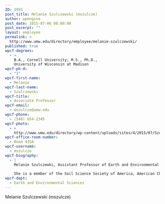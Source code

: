 ```yaml
---
ID: 1955
post_title: Melanie Szulczewski (mszulcze)
author: wpengine
post_date: 2015-07-06 08:00:00
post_excerpt: ""
layout: employee
permalink: >
  http://www.umw.edu/directory/employee/melanie-szulczewski/
published: true
wpcf-degrees:
  - >
    B.A., Cornell University; M.S., Ph.D.,
    University of Wisconsin at Madison
wpcf-ph-d:
  - "1"
wpcf-first-name:
  - Melanie
wpcf-last-name:
  - Szulczewski
wpcf-title:
  - Associate Professor
wpcf-email:
  - mszulcze@umw.edu
wpcf-phone:
  - (540) 654-2345
wpcf-photo:
  - >
    http://www.umw.edu/directory/wp-content/uploads/sites/4/2015/07/Szulczewski-Melanie10.jpg
wpcf-office-room-number:
  - Room 435A
wpcf-username:
  - mszulcze
wpcf-biography:
  - |
    Melanie Szulczewki, Assistant Professor of Earth and Environmental Studies, earned both a Ph.D. (1999) and a M.S. (1996) in soil science from the University of Wisconsin at Madison and a B.A. (1993) in chemistry and French literature from Cornell University.
    
    She is a member of the Soil Science Society of America, American Chemical Society, and the Society of Environmental Toxicology and Chemistry. Dr. Szulczewski is an authoritative source on environmental issues, climate change and solar cooking.
wpcf-dept:
  - Earth and Environmental Sciences
---
```

Melanie Szulczewski (mszulcze)